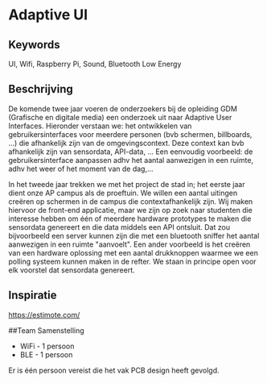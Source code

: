 # Adaptive UI

## Keywords
UI, Wifi, Raspberry Pi, Sound, Bluetooth Low Energy

## Beschrijving
De komende twee jaar voeren de onderzoekers bij de opleiding GDM (Grafische en
digitale media) een onderzoek uit naar Adaptive User Interfaces. Hieronder
verstaan we: het ontwikkelen van gebruikersinterfaces voor meerdere personen
(bvb schermen, billboards, ...) die afhankelijk zijn van de omgevingscontext.
Deze context kan bvb afhankelijk zijn van sensordata, API-data, ... Een
eenvoudig voorbeeld: de gebruikersinterface aanpassen adhv het aantal
aanwezigen in een ruimte, adhv het weer of het moment van de dag,...

In het tweede jaar trekken we met het project de stad in; het eerste jaar dient
onze AP campus als de proeftuin. We willen een aantal uitingen creëren op
schermen in de campus die contextafhankelijk zijn. Wij maken hiervoor de
front-end applicatie, maar we zijn op zoek naar studenten die interesse hebben
om één of meerdere hardware prototypes te maken die sensordata genereert en die
data middels een API ontsluit. Dat zou bijvoorbeeld een server kunnen zijn die
met een bluetooth sniffer het aantal aanwezigen in een ruimte "aanvoelt". Een
ander voorbeeld is het creëren van een hardware oplossing met een aantal
drukknoppen waarmee we een polling systeem kunnen maken in de refter. We staan
in principe open voor elk voorstel dat sensordata genereert.

## Inspiratie 
https://estimote.com/
  
##Team Samenstelling
- WiFi - 1 persoon
- BLE - 1 persoon

Er is één persoon vereist die het vak PCB design heeft gevolgd.
